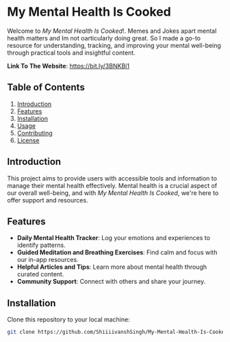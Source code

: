 # My Mental Health Is Cooked

Welcome to _My Mental Health Is Cooked_!. Memes and Jokes apart mental health matters and Im not oarticularly doing  great. So I made a go-to resource for understanding, tracking, and improving your mental well-being through practical tools and insightful content.

**Link To The Website**: https://bit.ly/3BNKBi1

## Table of Contents

1. [Introduction](#introduction)
2. [Features](#features)
3. [Installation](#installation)
4. [Usage](#usage)
5. [Contributing](#contributing)
6. [License](#license)

## Introduction

This project aims to provide users with accessible tools and information to manage their mental health effectively. Mental health is a crucial aspect of our overall well-being, and with _My Mental Health Is Cooked_, we're here to offer support and resources.

## Features

- **Daily Mental Health Tracker**: Log your emotions and experiences to identify patterns.
- **Guided Meditation and Breathing Exercises**: Find calm and focus with our in-app resources.
- **Helpful Articles and Tips**: Learn more about mental health through curated content.
- **Community Support**: Connect with others and share your journey.

## Installation

Clone this repository to your local machine:

```bash
git clone https://github.com/ShiiiivanshSingh/My-Mental-Health-Is-Cooked.git
